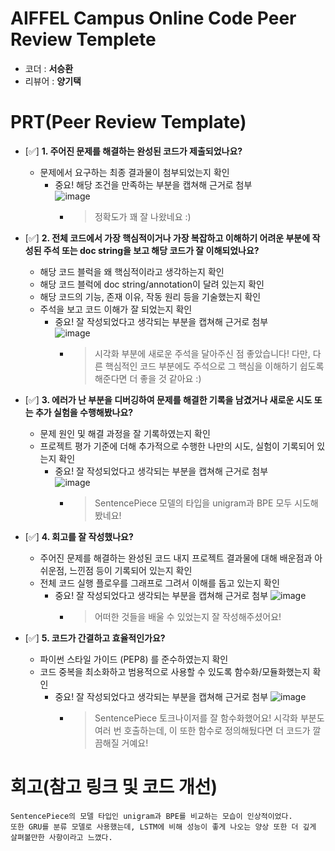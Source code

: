 # AIFFEL Campus Online Code Peer Review Templete
- 코더 : **서승환**
- 리뷰어 : **양기택**


# PRT(Peer Review Template)
- [✅]  **1. 주어진 문제를 해결하는 완성된 코드가 제출되었나요?**
    - 문제에서 요구하는 최종 결과물이 첨부되었는지 확인
        - 중요! 해당 조건을 만족하는 부분을 캡쳐해 근거로 첨부  
          ![image](https://github.com/user-attachments/assets/8e8376b9-ea07-42ac-a84d-25547a3cf611)
          - > 정확도가 꽤 잘 나왔네요 :)

    
- [✅]  **2. 전체 코드에서 가장 핵심적이거나 가장 복잡하고 이해하기 어려운 부분에 작성된 
주석 또는 doc string을 보고 해당 코드가 잘 이해되었나요?**
    - 해당 코드 블럭을 왜 핵심적이라고 생각하는지 확인
    - 해당 코드 블럭에 doc string/annotation이 달려 있는지 확인
    - 해당 코드의 기능, 존재 이유, 작동 원리 등을 기술했는지 확인
    - 주석을 보고 코드 이해가 잘 되었는지 확인
        - 중요! 잘 작성되었다고 생각되는 부분을 캡쳐해 근거로 첨부  
          ![image](https://github.com/user-attachments/assets/699c7313-52ed-4973-98b6-8bfcac1f3468)
          - > 시각화 부분에 새로운 주석을 달아주신 점 좋았습니다! 다만, 다른 핵심적인 코드 부분에도 주석으로 그 핵심을 이해하기 쉽도록 해준다면 더 좋을 것 같아요 :)

        
- [✅]  **3. 에러가 난 부분을 디버깅하여 문제를 해결한 기록을 남겼거나
새로운 시도 또는 추가 실험을 수행해봤나요?**
    - 문제 원인 및 해결 과정을 잘 기록하였는지 확인
    - 프로젝트 평가 기준에 더해 추가적으로 수행한 나만의 시도, 
    실험이 기록되어 있는지 확인
        - 중요! 잘 작성되었다고 생각되는 부분을 캡쳐해 근거로 첨부  
          ![image](https://github.com/user-attachments/assets/b89b773f-c369-4960-b13e-6b43442e3a71)
          - > SentencePiece 모델의 타입을 unigram과 BPE 모두 시도해봤네요! 

        
- [✅]  **4. 회고를 잘 작성했나요?**
    - 주어진 문제를 해결하는 완성된 코드 내지 프로젝트 결과물에 대해
    배운점과 아쉬운점, 느낀점 등이 기록되어 있는지 확인
    - 전체 코드 실행 플로우를 그래프로 그려서 이해를 돕고 있는지 확인
        - 중요! 잘 작성되었다고 생각되는 부분을 캡쳐해 근거로 첨부
          ![image](https://github.com/user-attachments/assets/de620c32-4af7-477e-9477-a278033fae41)
          - > 어떠한 것들을 배울 수 있었는지 잘 작성해주셨어요!

        
- [✅]  **5. 코드가 간결하고 효율적인가요?**
    - 파이썬 스타일 가이드 (PEP8) 를 준수하였는지 확인
    - 코드 중복을 최소화하고 범용적으로 사용할 수 있도록 함수화/모듈화했는지 확인
        - 중요! 잘 작성되었다고 생각되는 부분을 캡쳐해 근거로 첨부
          ![image](https://github.com/user-attachments/assets/3ec52c7d-8c7e-480f-aef7-37c48dbb35f5)
          - > SentencePiece 토크나이저를 잘 함수화했어요! 시각화 부분도 여러 번 호출하는데, 이 또한 함수로 정의해뒀다면 더 코드가 깔끔해질 거예요!



# 회고(참고 링크 및 코드 개선)
```
SentencePiece의 모델 타입인 unigram과 BPE를 비교하는 모습이 인상적이었다.  
또한 GRU를 분류 모델로 사용했는데, LSTM에 비해 성능이 좋게 나오는 양상 또한 더 깊게 살펴볼만한 사항이라고 느꼈다.  
```

